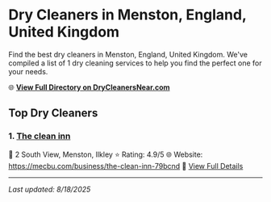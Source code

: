 # Dry Cleaners in Menston, England, United Kingdom

Find the best dry cleaners in Menston, England, United Kingdom. We've compiled a list of 1 dry cleaning services to help you find the perfect one for your needs.

🌐 **[View Full Directory on DryCleanersNear.com](https://drycleanersnear.com/city/United%20Kingdom/England/Menston)**

## Top Dry Cleaners

### 1. [The clean inn](https://drycleanersnear.com/dryCleaner/6892b7d17a636409f9a33b29/the-clean-inn)
📍 2 South View, Menston, Ilkley
⭐ Rating: 4.9/5
🌐 Website: https://mecbu.com/business/the-clean-inn-79bcnd
🔗 [View Full Details](https://drycleanersnear.com/dryCleaner/6892b7d17a636409f9a33b29/the-clean-inn)


---

*Last updated: 8/18/2025*
